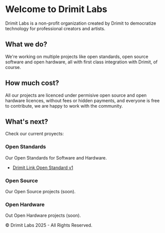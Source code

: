 # Welcome to Drimit Labs
Drimit Labs is a non-profit organization created by Drimit to democratize technology for professional creators and artists.

## What we do?
We're working on multiple projects like open standards, open source software and open hardware, all with first class integration with Drimit, of course.

## How much cost?
All our projects are licenced under permisive open source and open hardware licences, without fees or hidden payments, and everyone is free to contribute, we are happy to work with the community.

## What's next?
Check our current proyects:

### Open Standards
Our Open Standards for Software and Hardware.
- [Drimit Link Open Standard v1](https://drimit-labs.github.io/open-standards/)

### Open Source
Our Open Source projects (soon).

### Open Hardware
Out Open Hardware projects (soon).

©️ Drimit Labs 2025 - All Rights Reserved.
